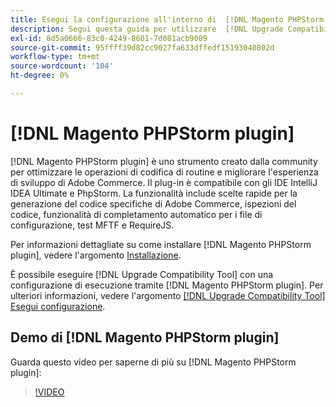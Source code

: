 ```yaml
---
title: Esegui la configurazione all'interno di  [!DNL Magento PHPStorm plugin]
description: Segui questa guida per utilizzare  [!DNL Upgrade Compatibility Tool] all'interno di [!DNL Magento PHPStorm plugin].
exl-id: 8d5a0666-83c0-4249-8601-7d081acb9009
source-git-commit: 95ffff39d82cc9027fa633dffedf15193040802d
workflow-type: tm+mt
source-wordcount: '104'
ht-degree: 0%

---
```


# [!DNL Magento PHPStorm plugin]

[!DNL Magento PHPStorm plugin] è uno strumento creato dalla community per ottimizzare le operazioni di codifica di routine e migliorare l&#39;esperienza di sviluppo di Adobe Commerce. Il plug-in è compatibile con gli IDE IntelliJ IDEA Ultimate e PhpStorm. La funzionalità include scelte rapide per la generazione del codice specifiche di Adobe Commerce, ispezioni del codice, funzionalità di completamento automatico per i file di configurazione, test MFTF e RequireJS.

Per informazioni dettagliate su come installare [!DNL Magento PHPStorm plugin], vedere l&#39;argomento [Installazione](https://developer.adobe.com/commerce/php/best-practices/phpstorm/install/).

È possibile eseguire [!DNL Upgrade Compatibility Tool] con una configurazione di esecuzione tramite [!DNL Magento PHPStorm plugin]. Per ulteriori informazioni, vedere l&#39;argomento [[!DNL Upgrade Compatibility Tool] Esegui configurazione](https://developer.adobe.com/commerce/php/best-practices/phpstorm/run-configuration/).

## Demo di [!DNL Magento PHPStorm plugin]

Guarda questo video per saperne di più su [!DNL Magento PHPStorm plugin]:

>[!VIDEO](https://video.tv.adobe.com/v/340150?quality=12)
